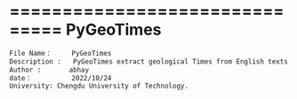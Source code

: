 ===============================
PyGeoTimes
===============================

```html
File Name：     PyGeoTimes
Description :   PyGeoTimes extract geological Times from English texts
Author :       abhay
date：          2022/10/24
University: Chengdu University of Technology.
```